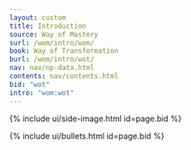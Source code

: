 ```yaml
---
layout: custom
title: Introduction
source: Way of Mastery
surl: /wom/intro/wom/
book: Way of Transformation
burl: /wom/intro/wot/
nav: nav/np-data.html
contents: nav/contents.html
bid: "wot"
intro: "wom:wot"
---
```


<div class="custom-side-image">
  {% include ui/side-image.html id=page.bid %}
</div>

{% include ui/bullets.html id=page.bid %}


